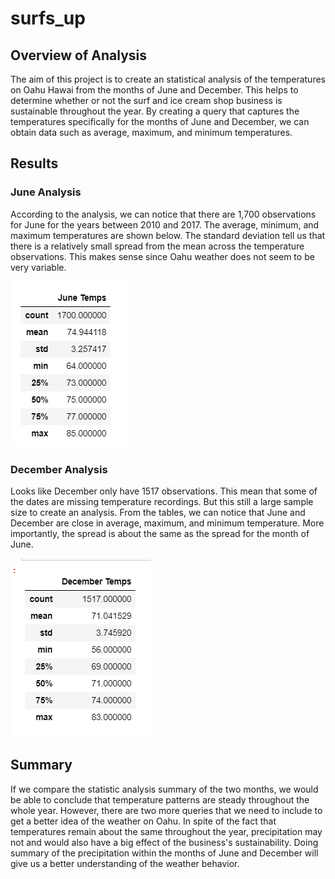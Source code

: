 # surfs_up

## Overview of Analysis

The aim of this project is to create an statistical analysis of the temperatures on Oahu Hawai from the months of June and December. This helps to determine whether or not the surf and ice cream shop business is sustainable throughout the year. By creating a query that captures the temperatures specifically for the months of June and December, we can obtain data such as average, maximum, and minimum temperatures.

## Results

### June Analysis
According to the analysis, we can notice that there are 1,700 observations for June for the years between 2010 and 2017. The average, minimum, and maximum temperatures are shown below. The standard deviation tell us that there is a relatively small spread from the mean across the temperature observations. This makes sense since Oahu weather does not seem to be very variable.

![Results](Resources/june.PNG)


### December Analysis
Looks like December only have 1517 observations. This mean that some of the dates are missing temperature recordings. But this still a large sample size to create an analysis. From the tables, we can notice that June and December are close in average, maximum, and minimum temperature. More importantly, the spread is about the same as the spread for the month of June.

![Results](Resources/december.PNG)

## Summary

If we compare the statistic analysis summary of the two months, we would be able to conclude that temperature patterns are steady throughout the whole year. However, there are two more queries that we need to include to get a better idea of the weather on Oahu. In spite of the fact that temperatures remain about the same throughout the year, precipitation may not and would also have a big effect of the business's sustainability. Doing summary of the precipitation within the months of June and December will give us a better understanding of the weather behavior.

